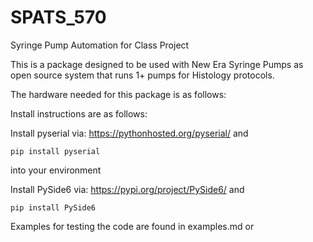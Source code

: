 # SPATS_570
Syringe Pump Automation for Class Project

This is a package designed to be used with New Era Syringe Pumps as open source system that runs 1+ pumps for Histology protocols.

The hardware needed for this package is as follows:


Install instructions are as follows:

Install pyserial via: https://pythonhosted.org/pyserial/
and 

    pip install pyserial

into your environment

Install PySide6 via: https://pypi.org/project/PySide6/
and

    pip install PySide6


Examples for testing the code are found in examples.md or


